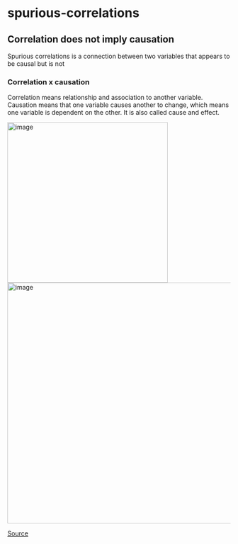 # spurious-correlations

## Correlation does not imply causation

Spurious correlations is a connection between two variables that appears to be causal but is not

### Correlation x causation

Correlation means relationship and association to another variable. Causation means that one variable causes another to change, which means one variable is dependent on the other. It is also called cause and effect. 

<img width="362" alt="image" src="https://user-images.githubusercontent.com/45129483/206537270-d2c2e067-a6ad-4c11-9d11-2f929fd0bf20.png">
<img width="544" alt="image" src="https://user-images.githubusercontent.com/45129483/206538053-bd50a568-56a9-4387-bc64-b94fe07d1d20.png">



<a href = 'https://sundaskhalid.medium.com/correlation-vs-causation-in-data-science-66b6cfa702f0'> Source </a>
